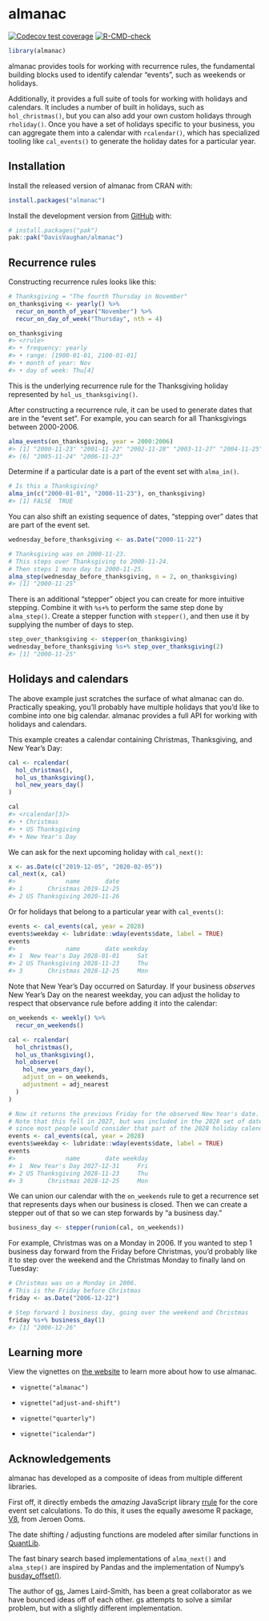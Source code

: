 
<!-- README.md is generated from README.Rmd. Please edit that file -->

# almanac

<!-- badges: start -->

[![Codecov test
coverage](https://codecov.io/gh/DavisVaughan/almanac/branch/main/graph/badge.svg)](https://app.codecov.io/gh/DavisVaughan/almanac?branch=main)
[![R-CMD-check](https://github.com/DavisVaughan/almanac/actions/workflows/R-CMD-check.yaml/badge.svg)](https://github.com/DavisVaughan/almanac/actions/workflows/R-CMD-check.yaml)

<!-- badges: end -->

``` r
library(almanac)
```

almanac provides tools for working with recurrence rules, the
fundamental building blocks used to identify calendar “events”, such as
weekends or holidays.

Additionally, it provides a full suite of tools for working with
holidays and calendars. It includes a number of built in holidays, such
as `hol_christmas()`, but you can also add your own custom holidays
through `rholiday()`. Once you have a set of holidays specific to your
business, you can aggregate them into a calendar with `rcalendar()`,
which has specialized tooling like `cal_events()` to generate the
holiday dates for a particular year.

## Installation

Install the released version of almanac from CRAN with:

``` r
install.packages("almanac")
```

Install the development version from [GitHub](https://github.com/) with:

``` r
# install.packages("pak")
pak::pak("DavisVaughan/almanac")
```

## Recurrence rules

Constructing recurrence rules looks like this:

``` r
# Thanksgiving = "The fourth Thursday in November"
on_thanksgiving <- yearly() %>% 
  recur_on_month_of_year("November") %>%
  recur_on_day_of_week("Thursday", nth = 4)

on_thanksgiving
#> <rrule>
#> • frequency: yearly
#> • range: [1900-01-01, 2100-01-01]
#> • month of year: Nov
#> • day of week: Thu[4]
```

This is the underlying recurrence rule for the Thanksgiving holiday
represented by `hol_us_thanksgiving()`.

After constructing a recurrence rule, it can be used to generate dates
that are in the “event set”. For example, you can search for all
Thanksgivings between 2000-2006.

``` r
alma_events(on_thanksgiving, year = 2000:2006)
#> [1] "2000-11-23" "2001-11-22" "2002-11-28" "2003-11-27" "2004-11-25"
#> [6] "2005-11-24" "2006-11-23"
```

Determine if a particular date is a part of the event set with
`alma_in()`.

``` r
# Is this a Thanksgiving?
alma_in(c("2000-01-01", "2000-11-23"), on_thanksgiving)
#> [1] FALSE  TRUE
```

You can also shift an existing sequence of dates, “stepping over” dates
that are part of the event set.

``` r
wednesday_before_thanksgiving <- as.Date("2000-11-22")

# Thanksgiving was on 2000-11-23.
# This steps over Thanksgiving to 2000-11-24.
# Then steps 1 more day to 2000-11-25.
alma_step(wednesday_before_thanksgiving, n = 2, on_thanksgiving)
#> [1] "2000-11-25"
```

There is an additional “stepper” object you can create for more
intuitive stepping. Combine it with `%s+%` to perform the same step done
by `alma_step()`. Create a stepper function with `stepper()`, and then
use it by supplying the number of days to step.

``` r
step_over_thanksgiving <- stepper(on_thanksgiving)
wednesday_before_thanksgiving %s+% step_over_thanksgiving(2)
#> [1] "2000-11-25"
```

## Holidays and calendars

The above example just scratches the surface of what almanac can do.
Practically speaking, you’ll probably have multiple holidays that you’d
like to combine into one big calendar. almanac provides a full API for
working with holidays and calendars.

This example creates a calendar containing Christmas, Thanksgiving, and
New Year’s Day:

``` r
cal <- rcalendar(
  hol_christmas(),
  hol_us_thanksgiving(),
  hol_new_years_day()
)

cal
#> <rcalendar[3]>
#> • Christmas
#> • US Thanksgiving
#> • New Year's Day
```

We can ask for the next upcoming holiday with `cal_next()`:

``` r
x <- as.Date(c("2019-12-05", "2020-02-05"))
cal_next(x, cal)
#>              name       date
#> 1       Christmas 2019-12-25
#> 2 US Thanksgiving 2020-11-26
```

Or for holidays that belong to a particular year with `cal_events()`:

``` r
events <- cal_events(cal, year = 2028)
events$weekday <- lubridate::wday(events$date, label = TRUE)
events
#>              name       date weekday
#> 1  New Year's Day 2028-01-01     Sat
#> 2 US Thanksgiving 2028-11-23     Thu
#> 3       Christmas 2028-12-25     Mon
```

Note that New Year’s Day occurred on Saturday. If your business
*observes* New Year’s Day on the nearest weekday, you can adjust the
holiday to respect that observance rule before adding it into the
calendar:

``` r
on_weekends <- weekly() %>%
  recur_on_weekends()

cal <- rcalendar(
  hol_christmas(),
  hol_us_thanksgiving(),
  hol_observe(
    hol_new_years_day(), 
    adjust_on = on_weekends, 
    adjustment = adj_nearest
  )
)

# Now it returns the previous Friday for the observed New Year's date.
# Note that this fell in 2027, but was included in the 2028 set of dates
# since most people would consider that part of the 2028 holiday calendar.
events <- cal_events(cal, year = 2028)
events$weekday <- lubridate::wday(events$date, label = TRUE)
events
#>              name       date weekday
#> 1  New Year's Day 2027-12-31     Fri
#> 2 US Thanksgiving 2028-11-23     Thu
#> 3       Christmas 2028-12-25     Mon
```

We can union our calendar with the `on_weekends` rule to get a
recurrence set that represents days when our business is closed. Then we
can create a stepper out of that so we can step forwards by “a business
day.”

``` r
business_day <- stepper(runion(cal, on_weekends))
```

For example, Christmas was on a Monday in 2006. If you wanted to step 1
business day forward from the Friday before Christmas, you’d probably
like it to step over the weekend and the Christmas Monday to finally
land on Tuesday:

``` r
# Christmas was on a Monday in 2006.
# This is the Friday before Christmas
friday <- as.Date("2006-12-22")

# Step forward 1 business day, going over the weekend and Christmas
friday %s+% business_day(1)
#> [1] "2006-12-26"
```

## Learning more

View the vignettes on [the
website](https://davisvaughan.github.io/almanac/index.html) to learn
more about how to use almanac.

- `vignette("almanac")`

- `vignette("adjust-and-shift")`

- `vignette("quarterly")`

- `vignette("icalendar")`

## Acknowledgements

almanac has developed as a composite of ideas from multiple different
libraries.

First off, it directly embeds the *amazing* JavaScript library
[rrule](https://github.com/jakubroztocil/rrule) for the core event set
calculations. To do this, it uses the equally awesome R package,
[V8](https://github.com/jeroen/V8), from Jeroen Ooms.

The date shifting / adjusting functions are modeled after similar
functions in [QuantLib](https://github.com/lballabio/QuantLib).

The fast binary search based implementations of `alma_next()` and
`alma_step()` are inspired by Pandas and the implementation of Numpy’s
[busday_offset()](https://numpy.org/doc/stable/reference/generated/numpy.busday_offset.html).

The author of [gs](https://github.com/jameslairdsmith/gs), James
Laird-Smith, has been a great collaborator as we have bounced ideas off
of each other. gs attempts to solve a similar problem, but with a
slightly different implementation.

